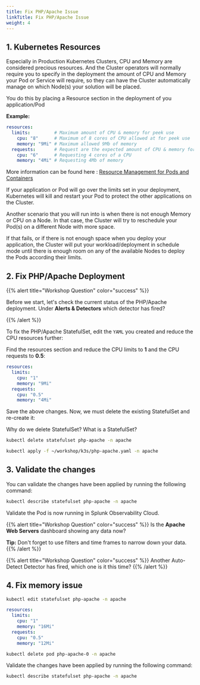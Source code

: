 ```yaml
---
title: Fix PHP/Apache Issue
linkTitle: Fix PHP/Apache Issue
weight: 4
---
```

## 1. Kubernetes Resources

Especially in Production Kubernetes Clusters, CPU and Memory are considered precious resources. And  the Cluster operators will normally require you to specify in the deployment the amount of CPU and Memory your Pod or Service will require, so they can have the Cluster automatically manage on which Node(s) your solution will be placed.

You do this by placing a Resource section in the deployment of you application/Pod

**Example:**

``` yaml
resources:
  limits:         # Maximum amount of CPU & memory for peek use
    cpu: "8"      # Maximum of 8 cores of CPU allowed at for peek use
    memory: "9Mi" # Maximum allowed 9Mb of memory
  requests:       # Request are the expected amount of CPU & memory for normal use
    cpu: "6"      # Requesting 4 cores of a CPU
    memory: "4Mi" # Requesting 4Mb of memory
```

More information can be found here : [Resource Management for Pods and Containers](https://kubernetes.io/docs/concepts/configuration/manage-resources-containers/)

If your application or Pod will go over the limits set in your deployment, Kubernetes will kill and restart your Pod to protect the other applications on the Cluster.

Another scenario that you will run into is when there is not enough Memory or CPU on a Node. In that case, the Cluster will try to reschedule your Pod(s) on a different Node with more space.

If that fails, or if there is not enough space when you deploy your application, the Cluster will put your workload/deployment in schedule mode until there is enough room on any of the available Nodes to deploy the Pods according their limits.

## 2. Fix PHP/Apache Deployment

{{% alert title="Workshop Question" color="success" %}}

Before we start, let's check the current status of the PHP/Apache deployment. Under **Alerts & Detectors** which detector has fired?

{{% /alert %}}

To fix the PHP/Apache StatefulSet, edit the `YAML` you created and reduce the CPU resources further:

Find the resources section and reduce the CPU limits to **1** and the CPU requests to **0.5**:

``` yaml
resources:
  limits:
    cpu: "1"
    memory: "9Mi"
  requests:
    cpu: "0.5"
    memory: "4Mi"
```

Save the above changes. Now, we must delete the existing StatefulSet and re-create it:

Why do we delete StatefulSet? What is a StatefulSet?

``` bash
kubectl delete statefulset php-apache -n apache
```

``` bash
kubectl apply -f ~/workshop/k3s/php-apache.yaml -n apache
```

## 3. Validate the changes

You can validate the changes have been applied by running the following command:

``` bash
kubectl describe statefulset php-apache -n apache
```

Validate the Pod is now running in Splunk Observability Cloud.

{{% alert title="Workshop Question" color="success" %}}
Is the **Apache Web Servers** dashboard showing any data now?

**Tip:** Don't forget to use filters and time frames to narrow down your data.
{{% /alert %}}

{{% alert title="Workshop Question" color="success" %}}
Another Auto-Detect Detector has fired, which one is it this time?
{{% /alert %}}

## 4. Fix memory issue

``` bash
kubectl edit statefulset php-apache -n apache
```

``` yaml
resources:
  limits:
    cpu: "1"
    memory: "16Mi"
  requests:
    cpu: "0.5"
    memory: "12Mi"
```

``` bash
kubectl delete pod php-apache-0 -n apache
```

Validate the changes have been applied by running the following command:

``` bash
kubectl describe statefulset php-apache -n apache
```
